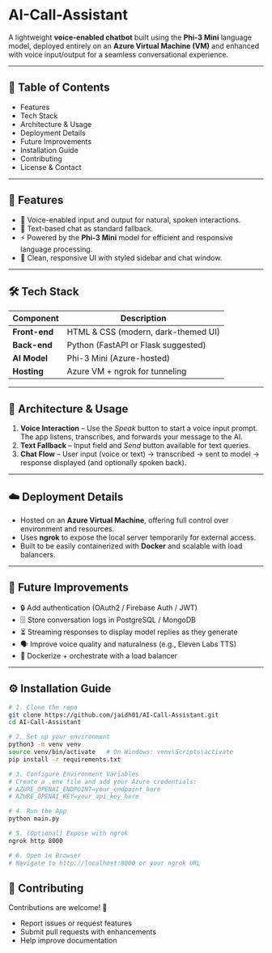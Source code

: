 # AI-Call-Assistant

A lightweight **voice-enabled chatbot** built using the **Phi-3 Mini** language model, deployed entirely on an **Azure Virtual Machine (VM)** and enhanced with voice input/output for a seamless conversational experience.

---

## 📑 Table of Contents
- Features  
- Tech Stack  
- Architecture & Usage  
- Deployment Details  
- Future Improvements  
- Installation Guide  
- Contributing  
- License & Contact  

---

## 🚀 Features
- 🎤 Voice-enabled input and output for natural, spoken interactions.  
- 💬 Text-based chat as standard fallback.  
- ⚡ Powered by the **Phi-3 Mini** model for efficient and responsive language processing.  
- 🎨 Clean, responsive UI with styled sidebar and chat window.  

---

## 🛠 Tech Stack
| Component       | Description                               |
|-----------------|-------------------------------------------|
| **Front-end**   | HTML & CSS (modern, dark-themed UI)       |
| **Back-end**    | Python (FastAPI or Flask suggested)       |
| **AI Model**    | Phi-3 Mini (Azure-hosted)                 |
| **Hosting**     | Azure VM + ngrok for tunneling            |

---

## 🧩 Architecture & Usage
1. **Voice Interaction** – Use the *Speak* button to start a voice input prompt. The app listens, transcribes, and forwards your message to the AI.  
2. **Text Fallback** – Input field and *Send* button available for text queries.  
3. **Chat Flow** – User input (voice or text) → transcribed → sent to model → response displayed (and optionally spoken back).  

---

## ☁️ Deployment Details
- Hosted on an **Azure Virtual Machine**, offering full control over environment and resources.  
- Uses **ngrok** to expose the local server temporarily for external access.  
- Built to be easily containerized with **Docker** and scalable with load balancers.  

---

## 🔮 Future Improvements
- 🔒 Add authentication (OAuth2 / Firebase Auth / JWT)  
- 🗄️ Store conversation logs in PostgreSQL / MongoDB  
- ⏳ Streaming responses to display model replies as they generate  
- 🗣️ Improve voice quality and naturalness (e.g., Eleven Labs TTS)  
- 🐳 Dockerize + orchestrate with a load balancer  

---

## ⚙️ Installation Guide

```bash
# 1. Clone the repo
git clone https://github.com/jaidh01/AI-Call-Assistant.git
cd AI-Call-Assistant

# 2. Set up your environment
python3 -m venv venv
source venv/bin/activate   # On Windows: venv\Scripts\activate
pip install -r requirements.txt

# 3. Configure Environment Variables
# Create a .env file and add your Azure credentials:
# AZURE_OPENAI_ENDPOINT=your_endpoint_here
# AZURE_OPENAI_KEY=your_api_key_here

# 4. Run the App
python main.py

# 5. (Optional) Expose with ngrok
ngrok http 8000

# 6. Open in Browser
# Navigate to http://localhost:8000 or your ngrok URL
```
## 🤝 Contributing

Contributions are welcome! 🎉  

- Report issues or request features  
- Submit pull requests with enhancements  
- Help improve documentation  
